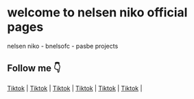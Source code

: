# welcome to nelsen niko official pages
nelsen niko - bnelsofc - pasbe projects 
## Follow me 👇
[Tiktok]() | [Tiktok]() | [Tiktok]() | [Tiktok]() | [Tiktok]() | [Tiktok]() | 
